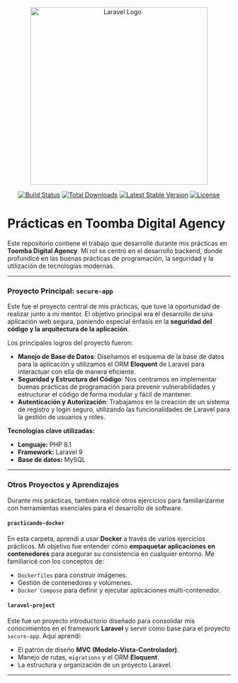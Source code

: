 <p align="center"><a href="https://laravel.com" target="_blank"><img src="https://raw.githubusercontent.com/laravel/art/master/logo-lockup/5%20SVG/2%20CMYK/1%20Full%20Color/laravel-logolockup-cmyk-red.svg" width="400" alt="Laravel Logo"></a></p>

<p align="center">
<a href="https://github.com/laravel/framework/actions"><img src="https://github.com/laravel/framework/workflows/tests/badge.svg" alt="Build Status"></a>
<a href="https://packagist.org/packages/laravel/framework"><img src="https://img.shields.io/packagist/dt/laravel/framework" alt="Total Downloads"></a>
<a href="https://packagist.org/packages/laravel/framework"><img src="https://img.shields.io/packagist/v/laravel/framework" alt="Latest Stable Version"></a>
<a href="https://packagist.org/packages/laravel/framework"><img src="https://img.shields.io/packagist/l/laravel/framework" alt="License"></a>
</p>

# Prácticas en Toomba Digital Agency

Este repositorio contiene el trabajo que desarrollé durante mis prácticas en **Toomba Digital Agency**. Mi rol se centró en el desarrollo backend, donde profundicé en las buenas prácticas de programación, la seguridad y la utilización de tecnologías modernas.

---

### Proyecto Principal: `secure-app`

Este fue el proyecto central de mis prácticas, que tuve la oportunidad de realizar junto a mi mentor. El objetivo principal era el desarrollo de una aplicación web segura, poniendo especial énfasis en la **seguridad del código y la arquitectura de la aplicación**.

Los principales logros del proyecto fueron:

* **Manejo de Base de Datos**: Diseñamos el esquema de la base de datos para la aplicación y utilizamos el ORM **Eloquent** de Laravel para interactuar con ella de manera eficiente.
* **Seguridad y Estructura del Código**: Nos centramos en implementar buenas prácticas de programación para prevenir vulnerabilidades y estructurar el código de forma modular y fácil de mantener.
* **Autenticación y Autorización**: Trabajamos en la creación de un sistema de registro y login seguro, utilizando las funcionalidades de Laravel para la gestión de usuarios y roles.

**Tecnologías clave utilizadas:**
* **Lenguaje:** PHP 8.1
* **Framework:** Laravel 9
* **Base de datos:** MySQL

---

### Otros Proyectos y Aprendizajes

Durante mis prácticas, también realicé otros ejercicios para familiarizarme con herramientas esenciales para el desarrollo de software.

#### `practicando-docker`

En esta carpeta, aprendí a usar **Docker** a través de varios ejercicios prácticos. Mi objetivo fue entender cómo **empaquetar aplicaciones en contenedores** para asegurar su consistencia en cualquier entorno. Me familiaricé con los conceptos de:
* `Dockerfiles` para construir imágenes.
* Gestión de contenedores y volúmenes.
* `Docker Compose` para definir y ejecutar aplicaciones multi-contenedor.

#### `laravel-project`

Este fue un proyecto introductorio diseñado para consolidar mis conocimientos en el framework **Laravel** y servir como base para el proyecto `secure-app`. Aquí aprendí:
* El patrón de diseño **MVC (Modelo-Vista-Controlador)**.
* Manejo de rutas, `migrations` y el ORM **Eloquent**.
* La estructura y organización de un proyecto Laravel.

---
